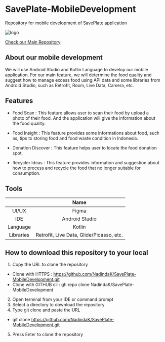 # SavePlate-MobileDevelopment
Repository for mobile development of SavePlate application

![logo](https://github.com/NadindaK/SavePlate-MobileDevelopment/assets/134950855/c272a3da-9948-4c8a-92f8-c24f20c5af18)

[Check our Main Repository](https://github.com/NadindaK/SavePlate)

## About our mobile development
We will use Android Studio and Kotlin Language to develop our mobile application. For our main feature, we will determine the food quality and suggest how to manage excess food using API data and some libraries from Android Studio, such as Retrofit, Room, Live Data, Camera, etc.

## Features

- Food Scan : This feature allows user to scan their food by upload a photo of their food. And the application will give the information about the food quality.

- Food Insight : This feature provides some informations about food, such as, tips to storing food and food waste condition in Indonesia.

- Donation Discover : This feature helps user to locate the food donation spot.

- Recycler Ideas : This feature provides information and suggestion about how to process and recycle the food that no longer suitable for consumption. 

## Tools 

|                     |    Name    |   
| :-----------------: | :--------: | 
UI/UX | Figma
IDE | Android Studio
Language | Kotlin
Libraries | Retrofit, Live Data, Glide/Picasso, etc.


## How to download this repository to your local 

1. Copy the URL to clone the repository
- Clone with HTTPS : https://github.com/NadindaK/SavePlate-MobileDevelopment.git
- Clone with GITHUB cli : gh repo clone NadindaK/SavePlate-MobileDevelopment 
2. Open terminal from your IDE or command prompt
3. Select a directory to download the repository
4. Type git clone and paste the URL
- git clone https://github.com/NadindaK/SavePlate-MobileDevelopment.git
5. Press Enter to clone the repository






